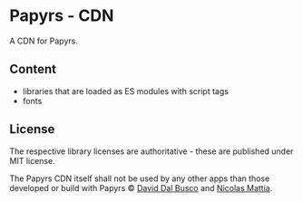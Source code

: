 # Papyrs - CDN

A CDN for Papyrs.

## Content

- libraries that are loaded as ES modules with script tags
- fonts

## License

The respective library licenses are authoritative - these are published under MIT license.

The Papyrs CDN itself shall not be used by any other apps than those developed or build with Papyrs © [David Dal Busco](mailto:david.dalbusco@outlook.com) and [Nicolas Mattia](mailto:nicolas@nmattia.com).

[deckdeckgo]: https://deckdeckgo.com
